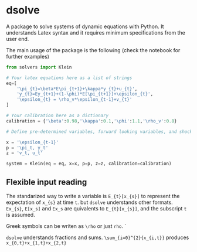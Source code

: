 # dsolve

A package to solve systems of dynamic equations with Python. It understands
Latex syntax and it requires minimum specifications from the user end.

The main usage of the package is the following (check the notebook for further examples)
```python
from solvers import Klein

# Your latex equations here as a list of strings
eq=[
    '\pi_{t}=\beta*E\pi_{t+1}+\kappa*y_{t}+u_{t}',
    'y_{t}=Ey_{t+1}+(1-\phi)*E[\pi_{t+1}]+\epsilon_{t}',
    '\epsilon_{t} = \rho_v*\epsilon_{t-1}+v_{t}'
]

# Your calibration here as a dictionary
calibration = {'\beta':0.98,'\kappa':0.1,'\phi':1.1,'\rho_v':0.8}

# Define pre-determined variables, forward looking variables, and shocks as strings separated by commas or a list of strings.

x = '\epsilon_{t-1}'
p = '\pi_t, y_t'
z = 'v_t, u_t'

system = Klein(eq = eq, x=x, p=p, z=z, calibration=calibration)
```

## Flexible input reading

The standarized way to write a variable is `E_{t}[x_{s}]` to represent the expectation of `x_{s}` at time `t`. but `dsolve` understands other formats. `Ex_{s}`, `E[x_s]` and `Ex_s` are quivalents to  `E_{t}[x_{s}]`, and the subscript `t` is assumed. 

Greek symbols can be writen as `\rho` or just `rho`. ´

`dsolve` understands fractions and sums. `\sum_{i=0}^{2}{x_{i,t}}` produces `x_{0,t}+x_{1,t}+x_{2,t}`